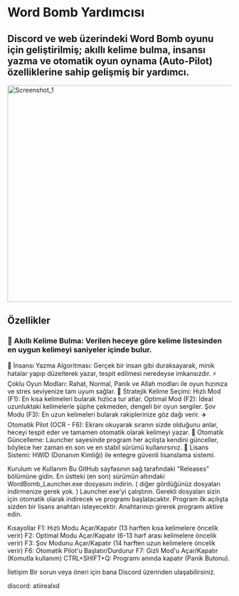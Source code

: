 # **Word Bomb Yardımcısı**
## Discord ve web üzerindeki Word Bomb oyunu için geliştirilmiş; akıllı kelime bulma, insansı yazma ve otomatik oyun oynama (Auto-Pilot) özelliklerine sahip gelişmiş bir yardımcı.

<img width="637" height="487" alt="Screenshot_1" src="https://github.com/user-attachments/assets/660ac98c-8f78-458f-a488-34e43441dec3" />


## Özellikler
### 🧠 Akıllı Kelime Bulma: Verilen heceye göre kelime listesinden en uygun kelimeyi saniyeler içinde bulur.
🤖 İnsansı Yazma Algoritması: Gerçek bir insan gibi duraksayarak, minik hatalar yapıp düzelterek yazar, tespit edilmesi neredeyse imkansızdır.
⚡ Çoklu Oyun Modları: Rahat, Normal, Panik ve Allah modları ile oyun hızınıza ve stres seviyenize tam uyum sağlar.
🎯 Stratejik Kelime Seçimi:
Hızlı Mod (F1): En kısa kelimeleri bularak hızlıca tur atlar.
Optimal Mod (F2): İdeal uzunluktaki kelimelerle şüphe çekmeden, dengeli bir oyun sergiler.
Şov Modu (F3): En uzun kelimeleri bularak rakiplerinize göz dağı verir.
✈️ Otomatik Pilot (OCR - F6): Ekranı okuyarak sıranın sizde olduğunu anlar, heceyi tespit eder ve tamamen otomatik olarak kelimeyi yazar.
🔄 Otomatik Güncelleme: Launcher sayesinde program her açılışta kendini günceller, böylece her zaman en son ve en stabil sürümü kullanırsınız.
🔐 Lisans Sistemi: HWID (Donanım Kimliği) ile entegre güvenli lisanslama sistemi.

Kurulum ve Kullanım
Bu GitHub sayfasının sağ tarafındaki "Releases" bölümüne gidin.
En üstteki (en son) sürümün altındaki WordBomb_Launcher.exe dosyasını indirin. ( diğer gördüğünüz dosyaları indirmenize gerek yok. )
Launcher.exe'yi çalıştırın. Gerekli dosyaları sizin için otomatik olarak indirecek ve programı başlatacaktır.
Program ilk açılışta sizden bir lisans anahtarı isteyecektir. Anahtarınızı girerek programı aktive edin.

Kısayollar
F1: Hızlı Modu Açar/Kapatır (13 harften kısa kelimelere öncelik verir)
F2: Optimal Modu Açar/Kapatır (6-13 harf arası kelimelere öncelik verir)
F3: Şov Modunu Açar/Kapatır (14 harften uzun kelimelere öncelik verir)
F6: Otomatik Pilot'u Başlatır/Durdurur
F7: Gizli Mod'u Açar/Kapatır (Komutla kullanım)
CTRL+SHIFT+Q: Programı anında kapatır (Panik Butonu).

İletişim
Bir sorun veya öneri için bana Discord üzerinden ulaşabilirsiniz.

discord: atiirealxd
